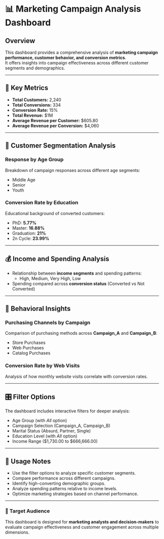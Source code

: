 # 📊 Marketing Campaign Analysis Dashboard

## Overview
This dashboard provides a comprehensive analysis of **marketing campaign performance, customer behavior, and conversion metrics**.  
It offers insights into campaign effectiveness across different customer segments and demographics.

---

## 🔑 Key Metrics
- **Total Customers:** 2,240  
- **Total Conversions:** 334  
- **Conversion Rate:** 15%  
- **Total Revenue:** $1M  
- **Average Revenue per Customer:** $605.80  
- **Average Revenue per Conversion:** $4,060  

---


## 👥 Customer Segmentation Analysis

### Response by Age Group
Breakdown of campaign responses across different age segments:
- Middle Age  
- Senior  
- Youth  

### Conversion Rate by Education
Educational background of converted customers:
- PhD: **5.77%**  
- Master: **16.88%**  
- Graduation: **21%**  
- 2n Cycle: **23.99%**  

---

## 💰 Income and Spending Analysis
- Relationship between **income segments** and spending patterns:
  - High, Medium, Very High, Low  
- Spending compared across **conversion status** (Converted vs Not Converted)  

---

## 🛒 Behavioral Insights

### Purchasing Channels by Campaign
Comparison of purchasing methods across **Campaign_A** and **Campaign_B**:
- Store Purchases  
- Web Purchases  
- Catalog Purchases  

### Conversion Rate by Web Visits
Analysis of how monthly website visits correlate with conversion rates.  

---

## 🎛 Filter Options
The dashboard includes interactive filters for deeper analysis:
- Age Group (with *All* option)  
- Campaign Selection (Campaign_A, Campaign_B)  
- Marital Status (Absurd, Partner, Single)  
- Education Level (with *All* option)  
- Income Range ($1,730.00 to $666,666.00)  

---

## 📌 Usage Notes
- Use the filter options to analyze specific customer segments.  
- Compare performance across different campaigns.  
- Identify high-converting demographic groups.  
- Analyze spending patterns relative to income levels.  
- Optimize marketing strategies based on channel performance.  

---

### 👤 Target Audience
This dashboard is designed for **marketing analysts and decision-makers** to evaluate campaign effectiveness and customer engagement across multiple dimensions.

